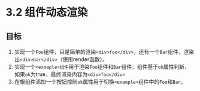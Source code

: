 # 3.2 组件动态渲染

## 目标

1. 实现一个`Foo`组件，只是简单的渲染`<div>foo</div>`，还有一个`Bar`组件，渲染出`<div>bar</div>`（使用render函数）。
2. 实现一个`<exmaple>组件`用于渲染`Foo`组件和`Bar`组件，组件基于`ok`属性判断，如果`ok`为true，最终渲染内容为`<div>foo</div>`
3. 在根组件添加一个按钮控制`ok`属性用于切换`<example>`组件中的`Foo`和`Bar`。


